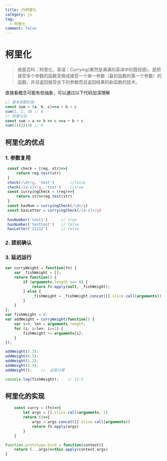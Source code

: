 ```yaml
---
title: JS柯里化
category: js
tag:
  - 柯里化
comment: false
---
```

# 柯里化
> 维基百科：柯里化，英语：Currying(果然是满满的英译中的既视感)，是把接受多个参数的函数变换成接受一个单一参数（最初函数的第一个参数）的函数，并且返回接受余下的参数而且返回结果的新函数的技术。

直接看概念可能有些抽象，可以通过以下代码加深理解

```javascript
// 基本函数封装
const sum = (a, b, c)=>a + b + c
sum(1, 2, 3) // 6
// 柯里化后
const sum = a => b => c =>a + b + c
sum(1)(2)(3) // 6
```

## 柯里化的优点
### 1. 参数复用
```javascript
 const check = (reg, str)=>{
     return reg.test(str)
 }
 check(/\d+/g, 'test')       //false
 check(/[a-z]+/g, 'test')    //true
 const curryingCheck = (reg)=>{
     return str=>reg.test(str)
 }
 const hasNum = curryingCheck(/\d+/g)
 const hasLetter = curryingCheck(/[a-z]+/g)
 
 hasNumber('test1')      // true
 hasNumber('testtest')   // false
 hasLetter('21212')      // false
```
### 2. 提前确认
### 3. 延迟运行
```javascript
var curryWeight = function(fn) {
    var _fishWeight = [];
    return function() {
        if (arguments.length === 0) {
            return fn.apply(null, _fishWeight);
        } else {
            _fishWeight = _fishWeight.concat([].slice.call(arguments));
        }
    }
};
var fishWeight = 0;
var addWeight = curryWeight(function() {
    var i=0; len = arguments.length;
    for (i; i<len; i+=1) {
        fishWeight += arguments[i];
    }
});

addWeight(2.3);
addWeight(6.5);
addWeight(1.2);
addWeight(2.5);
addWeight();    //  这里计算

console.log(fishWeight);    // 12.5
```

## 柯里化的实现
```javascript
    const curry = (fn)=>{
        let args = [].slice.call(arguments, 1)
        return ()=>{
            args = args.concat([].slice.call(arguments))
            return fn.apply(args)
        }
    }
```

```javascript
Function.prototype.bind = function(context){
    return (...args)=>this.apply(context,args)
}
```